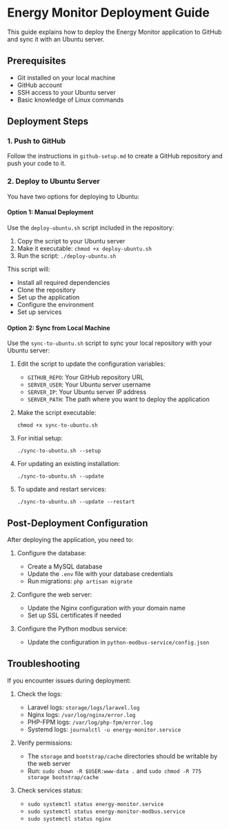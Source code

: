 # Energy Monitor Deployment Guide

This guide explains how to deploy the Energy Monitor application to GitHub and sync it with an Ubuntu server.

## Prerequisites

- Git installed on your local machine
- GitHub account
- SSH access to your Ubuntu server
- Basic knowledge of Linux commands

## Deployment Steps

### 1. Push to GitHub

Follow the instructions in `github-setup.md` to create a GitHub repository and push your code to it.

### 2. Deploy to Ubuntu Server

You have two options for deploying to Ubuntu:

#### Option 1: Manual Deployment

Use the `deploy-ubuntu.sh` script included in the repository:

1. Copy the script to your Ubuntu server
2. Make it executable: `chmod +x deploy-ubuntu.sh`
3. Run the script: `./deploy-ubuntu.sh`

This script will:
- Install all required dependencies
- Clone the repository
- Set up the application
- Configure the environment
- Set up services

#### Option 2: Sync from Local Machine

Use the `sync-to-ubuntu.sh` script to sync your local repository with your Ubuntu server:

1. Edit the script to update the configuration variables:
   - `GITHUB_REPO`: Your GitHub repository URL
   - `SERVER_USER`: Your Ubuntu server username
   - `SERVER_IP`: Your Ubuntu server IP address
   - `SERVER_PATH`: The path where you want to deploy the application

2. Make the script executable:
   ```
   chmod +x sync-to-ubuntu.sh
   ```

3. For initial setup:
   ```
   ./sync-to-ubuntu.sh --setup
   ```

4. For updating an existing installation:
   ```
   ./sync-to-ubuntu.sh --update
   ```

5. To update and restart services:
   ```
   ./sync-to-ubuntu.sh --update --restart
   ```

## Post-Deployment Configuration

After deploying the application, you need to:

1. Configure the database:
   - Create a MySQL database
   - Update the `.env` file with your database credentials
   - Run migrations: `php artisan migrate`

2. Configure the web server:
   - Update the Nginx configuration with your domain name
   - Set up SSL certificates if needed

3. Configure the Python modbus service:
   - Update the configuration in `python-modbus-service/config.json`

## Troubleshooting

If you encounter issues during deployment:

1. Check the logs:
   - Laravel logs: `storage/logs/laravel.log`
   - Nginx logs: `/var/log/nginx/error.log`
   - PHP-FPM logs: `/var/log/php-fpm/error.log`
   - Systemd logs: `journalctl -u energy-monitor.service`

2. Verify permissions:
   - The `storage` and `bootstrap/cache` directories should be writable by the web server
   - Run: `sudo chown -R $USER:www-data .` and `sudo chmod -R 775 storage bootstrap/cache`

3. Check services status:
   - `sudo systemctl status energy-monitor.service`
   - `sudo systemctl status energy-monitor-modbus.service`
   - `sudo systemctl status nginx`